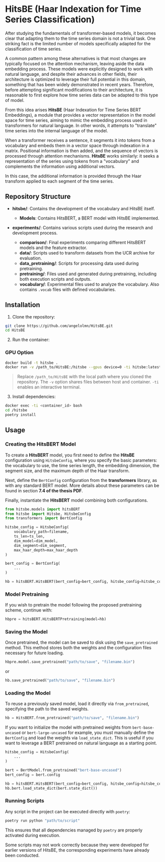 
# HitsBE (Haar Indexation for Time Series Classification)

After studying the fundamentals of transformer-based models, it becomes clear that adapting them to the time series domain is not a trivial task. One striking fact is the limited number of models specifically adapted for the classification of time series.

A common pattern among these alternatives is that most changes are typically focused on the attention mechanism, leaving aside the data embedding process. These models were explicitly designed to work with natural language, and despite their advances in other fields, their architecture is optimized to leverage their full potential in this domain, something that has been widely demonstrated in recent years. Therefore, before attempting significant modifications to their architecture, it is reasonable to first explore how time series data can be adapted to this type of model.

From this idea arises **HitsBE** (Haar Indexation for Time Series BERT Embeddings), a module that provides a vector representation in the model space for time series, aiming to mimic the embedding process used in transformers for natural language. In other words, it attempts to "translate" time series into the internal language of the model.

When a transformer receives a sentence, it segments it into tokens from a vocabulary and embeds them in a vector space through indexation in a matrix. Positional information is then added, and the sequence of vectors is processed through attention mechanisms. **HitsBE** works similarly: it seeks a representation of the series using tokens from a "vocabulary" and complements the information using additional vectors.

In this case, the additional information is provided through the Haar transform applied to each segment of the time series.


## Repository Structure

- **hitsbe/**: Contains the development of the vocabulary and HitsBE itself.
    - **Models**: Contains HitsBERT, a BERT model with HitsBE implemented.

- **experiments/**: Contains various scripts used during the research and development process.
    - **comparison/**: Final experiments comparing different HitsBERT models and the feature extractor.
    - **data/**: Scripts used to transform datasets from the UCR archive for evaluation.
    - **data_pretraining/**: Scripts for processing data used during pretraining.
    - **pretraining/**: Files used and generated during pretraining, including both execution scripts and outputs.
    - **vocabulary/**: Experimental files used to analyze the vocabulary. Also contains `.vocab` files with defined vocabularies.


## Installation

1. Clone the repository:

```sh
git clone https://github.com/angelolmn/HitsBE.git
cd HitsBE
```

2. Run the container:

### GPU Option

```sh
docker build -t hitsbe .
docker run -v /path_to/HitsBE:/hitsbe --gpus device=0 -ti hitsbe:latest
```

> Replace `/path_to/HitsBE` with the local path where you cloned the repository.
> The `-v` option shares files between host and container.
> `-ti` enables an interactive terminal.


3. Install dependencies:
```sh
docker exec -ti <container_id> bash
cd /hitsbe
poetry install
```


## Usage

### Creating the HitsBERT Model

To create a **HitsBERT** model, you first need to define the **HitsBE** configuration using `HitsbeConfig`, where you specify the basic parameters: the vocabulary to use, the time series length, the embedding dimension, the segment size, and the maximum depth of the Haar transform.

Next, define the `BertConfig` configuration from the **transformers** library, as with any standard BERT model. More details about these parameters can be found in section **7.4 of the thesis PDF**.

Finally, instantiate the **HitsBERT** model combining both configurations.

```python
from hitsbe.models import hitsBERT
from hitsbe import Hitsbe, HitsbeConfig
from transformers import BertConfig

hitsbe_config = HitsbeConfig(
    vocabulary_path=filename, 
    ts_len=ts_len,
    dim_model=dim_model, 
    dim_segment=dim_segment, 
    max_haar_depth=max_haar_depth
)

bert_config = BertConfig(
    ...
)

hb = hitsBERT.HitsBERT(bert_config=bert_config, hitsbe_config=hitsbe_config)
```

### Model Pretraining

If you wish to pretrain the model following the proposed pretraining scheme, continue with:

```python
hbpre = hitsBERT.HitsBERTPretraining(model=hb)
```


### Saving the Model

Once pretrained, the model can be saved to disk using the `save_pretrained` method. This method stores both the weights and the configuration files necessary for future loading.

```python
hbpre.model.save_pretrained("path/to/save", "filename.bin")
```

or

```python
hb.save_pretrained("path/to/save", "filename.bin")
```


### Loading the Model

To reuse a previously saved model, load it directly via `from_pretrained`, specifying the path to the saved weights.

```python
hb = HitsBERT.from_pretrained("path/to/save", "filename.bin")
```

If you want to initialize the model with pretrained weights from `bert-base-uncased` or `bert-large-uncased` for example, you must manually define the `BertConfig` and load the weights via `load_state_dict`. This is useful if you want to leverage a BERT pretrained on natural language as a starting point.

```python
hitsbe_config = HitsbeConfig(
    ...
)

bert = BertModel.from_pretrained("bert-base-uncased")
bert_config = bert.config

hb = hitsBERT.HitsBERT(bert_config=bert_config, hitsbe_config=hitsbe_config)
hb.bert.load_state_dict(bert.state_dict())
```


### Running Scripts

Any script in the project can be executed directly with `poetry`:

```sh
poetry run python "path/to/script"
```

This ensures that all dependencies managed by `poetry` are properly activated during execution.

Some scripts may not work correctly because they were developed for earlier versions of HitsBE, the corresponding experiments have already been conducted.